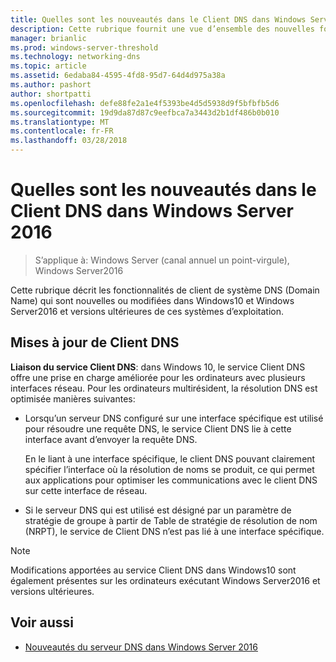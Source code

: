 ```yaml
---
title: Quelles sont les nouveautés dans le Client DNS dans Windows Server
description: Cette rubrique fournit une vue d’ensemble des nouvelles fonctionnalités de Client DNS dans Windows Server et Windows10
manager: brianlic
ms.prod: windows-server-threshold
ms.technology: networking-dns
ms.topic: article
ms.assetid: 6edaba84-4595-4fd8-95d7-64d4d975a38a
ms.author: pashort
author: shortpatti
ms.openlocfilehash: defe88fe2a1e4f5393be4d5d5938d9f5bfbfb5d6
ms.sourcegitcommit: 19d9da87d87c9eefbca7a3443d2b1df486b0b010
ms.translationtype: MT
ms.contentlocale: fr-FR
ms.lasthandoff: 03/28/2018
---
```

# <a name="whats-new-in-dns-client-in-windows-server-2016"></a>Quelles sont les nouveautés dans le Client DNS dans Windows Server 2016

>S’applique à: Windows Server (canal annuel un point-virgule), Windows Server2016

Cette rubrique décrit les fonctionnalités de client de système DNS (Domain Name) qui sont nouvelles ou modifiées dans Windows10 et Windows Server2016 et versions ultérieures de ces systèmes d’exploitation.
  
## <a name="updates-to-dns-client"></a>Mises à jour de Client DNS

**Liaison du service Client DNS**: dans Windows 10, le service Client DNS offre une prise en charge améliorée pour les ordinateurs avec plusieurs interfaces réseau. Pour les ordinateurs multirésident, la résolution DNS est optimisée manières suivantes:  
  
-   Lorsqu’un serveur DNS configuré sur une interface spécifique est utilisé pour résoudre une requête DNS, le service Client DNS lie à cette interface avant d’envoyer la requête DNS.  
  
    En le liant à une interface spécifique, le client DNS pouvant clairement spécifier l’interface où la résolution de noms se produit, ce qui permet aux applications pour optimiser les communications avec le client DNS sur cette interface de réseau.  
  
-   Si le serveur DNS qui est utilisé est désigné par un paramètre de stratégie de groupe à partir de Table de stratégie de résolution de nom (NRPT), le service de Client DNS n’est pas lié à une interface spécifique.  
  
> [!NOTE]  
> Modifications apportées au service Client DNS dans Windows10 sont également présentes sur les ordinateurs exécutant Windows Server2016 et versions ultérieures.  
  
## <a name="see-also"></a>Voir aussi  
  
-   [Nouveautés du serveur DNS dans Windows Server 2016](What-s-New-in-DNS-Server.md)  
  

